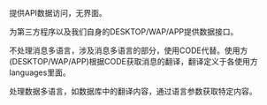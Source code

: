 提供API数据访问，无界面。

为第三方程序以及我们自身的DESKTOP/WAP/APP提供数据接口。

不处理消息多语言，涉及消息多语言的部分，使用CODE代替。使用方(DESKTOP/WAP/APP)根据CODE获取消息的翻译，翻译定义于各使用方languages里面。

处理数据多语言，如数据库中的翻译内容，通过语言参数获取特定内容。
